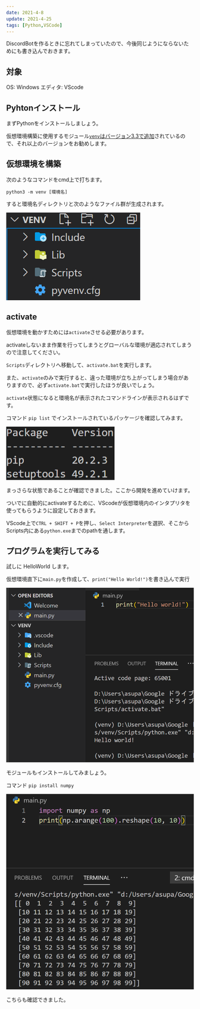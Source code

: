```yaml
---
date: 2021-4-8
update: 2021-4-25
tags: [Python,VSCode]
---
```


DiscordBotを作るときに忘れてしまっていたので、今後同じようにならないためにも書き込んでおきます。

## 対象

OS: Windows
エディタ: VScode

## Pyhtonインストール
まずPythonをインストールしましょう。

仮想環境構築に使用するモジュール[`venv`はバージョン3.3で追加](https://docs.python.org/ja/3/library/venv.html#venv-def)されているので、それ以上のバージョンをお勧めします。

## 仮想環境を構築
次のようなコマンドをcmd上で打ちます。

`python3 -m venv [環境名]`

すると環境名ディレクトリと次のようなファイル群が生成されます。

![](https://raw.githubusercontent.com/tamagram/blog/master/src/articles/2021-4-8_Python3%E3%81%A7%E4%BB%AE%E6%83%B3%E7%92%B0%E5%A2%83%E3%82%92%E7%AB%8B%E3%81%A1%E4%B8%8A%E3%81%92%E3%82%8B/img/fileinvenv.png)

## activate
仮想環境を動かすためには`activate`させる必要があります。

activateしないまま作業を行ってしまうとグローバルな環境が適応されてしまうので注意してください。

`Scripts`ディレクトリへ移動して、`activate.bat`を実行します。

また、`activate`のみで実行すると、違った環境が立ち上がってしまう場合がありますので、必ず`activate.bat`で実行したほうが良いでしょう。

`activate`状態になると環境名が表示されたコマンドラインが表示されるはずです。

コマンド `pip list` でインストールされているパッケージを確認してみます。

![](https://raw.githubusercontent.com/tamagram/blog/master/src/articles/2021-4-8_Python3%E3%81%A7%E4%BB%AE%E6%83%B3%E7%92%B0%E5%A2%83%E3%82%92%E7%AB%8B%E3%81%A1%E4%B8%8A%E3%81%92%E3%82%8B/img/piplist.png)

まっさらな状態であることが確認できました。ここから開発を進めていけます。

ついでに自動的にactivateするために、VScodeが仮想環境内のインタプリタを使ってもらうように設定しておきます。

VScode上で`CTRL + SHIFT + P`を押し、`Select Interpreter`を選択、そこからScripts内にある`python.exe`までのpathを通します。

## プログラムを実行してみる
試しに HelloWorld します。

仮想環境直下に`main.py`を作成して、`print("Hello World!")`を書き込んで実行

![](https://raw.githubusercontent.com/tamagram/blog/master/src/articles/2021-4-8_Python3%E3%81%A7%E4%BB%AE%E6%83%B3%E7%92%B0%E5%A2%83%E3%82%92%E7%AB%8B%E3%81%A1%E4%B8%8A%E3%81%92%E3%82%8B/img/helloworld.png)

モジュールもインストールしてみましょう。

コマンド `pip install numpy`

![](https://raw.githubusercontent.com/tamagram/blog/master/src/articles/2021-4-8_Python3%E3%81%A7%E4%BB%AE%E6%83%B3%E7%92%B0%E5%A2%83%E3%82%92%E7%AB%8B%E3%81%A1%E4%B8%8A%E3%81%92%E3%82%8B/img/module.png)

こちらも確認できました。
